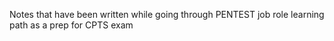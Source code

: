 Notes that have been written while going through PENTEST job role learning path as a prep for CPTS exam
